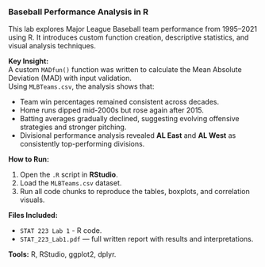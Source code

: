 ### Baseball Performance Analysis in R

This lab explores Major League Baseball team performance from 1995–2021 using R. It introduces custom function creation, descriptive statistics, and visual analysis techniques.

**Key Insight:**  
A custom `MADfun()` function was written to calculate the Mean Absolute Deviation (MAD) with input validation.  
Using `MLBTeams.csv`, the analysis shows that:
- Team win percentages remained consistent across decades.  
- Home runs dipped mid-2000s but rose again after 2015.  
- Batting averages gradually declined, suggesting evolving offensive strategies and stronger pitching.  
- Divisional performance analysis revealed **AL East** and **AL West** as consistently top-performing divisions.

**How to Run:**  
1. Open the `.R` script in **RStudio**.
2. Load the `MLBTeams.csv` dataset.  
3. Run all code chunks to reproduce the tables, boxplots, and correlation visuals.

**Files Included:**  
- `STAT 223 Lab 1` - R code.  
- `STAT_223_Lab1.pdf` — full written report with results and interpretations.

**Tools:** R, RStudio, ggplot2, dplyr.

